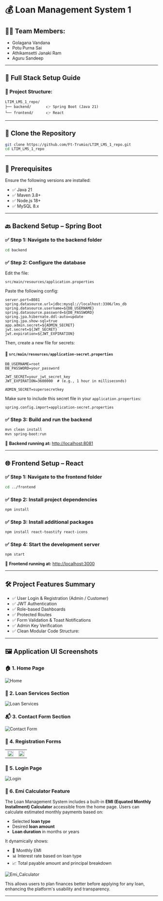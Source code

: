 
# 💰 Loan Management System 1

## 👨‍💻 Team Members:
- Golagana Vandana  
- Potu Purna Sai  
- Athikamsetti Janaki Ram  
- Aguru Sandeep  

---

## 🚀 Full Stack Setup Guide

### 📁 Project Structure:
```
LTIM_LMS_1_repo/
├── backend/       👉 Spring Boot (Java 21)
└── frontend/      👉 React
```

---

## 🔗 Clone the Repository
```bash
git clone https://github.com/Ft-Trumio/LTIM_LMS_1_repo.git
cd LTIM_LMS_1_repo
```

---

## 🔧 Prerequisites  
Ensure the following versions are installed:

- ✅ Java 21  
- ✅ Maven 3.8+  
- ✅ Node.js 18+  
- ✅ MySQL 8.x  

---

## 🔙 Backend Setup – Spring Boot

### ✅ Step 1: Navigate to the backend folder
```bash
cd backend
```

### ✅ Step 2: Configure the database  
Edit the file:
```
src/main/resources/application.properties
```

Paste the following config:
```properties
server.port=8081
spring.datasource.url=jdbc:mysql://localhost:3306/lms_db
spring.datasource.username=${DB_USERNAME}
spring.datasource.password=${DB_PASSWORD}
spring.jpa.hibernate.ddl-auto=update
spring.jpa.show-sql=true
app.admin.secret=${ADMIN_SECRET}
jwt.secret=${JWT_SECRET}
jwt.expiration=${JWT_EXPIRATION}
```

Then, create a new file for secrets:

#### 📁 `src/main/resources/application-secret.properties`
```properties
DB_USERNAME=root
DB_PASSWORD=your_password

JWT_SECRET=your_jwt_secret_key
JWT_EXPIRATION=3600000  # (e.g., 1 hour in milliseconds)

ADMIN_SECRET=supersecretkey
```

Make sure to include this secret file in your `application.properties`:
```properties
spring.config.import=application-secret.properties
```

### ✅ Step 3: Build and run the backend
```bash
mvn clean install
mvn spring-boot:run
```

🔗 **Backend running at:** [http://localhost:8081](http://localhost:8081)

---

## 🌐 Frontend Setup – React

### ✅ Step 1: Navigate to the frontend folder
```bash
cd ../frontend
```

### ✅ Step 2: Install project dependencies
```bash
npm install
```

### ✅ Step 3: Install additional packages
```bash
npm install react-toastify react-icons
```

### ✅ Step 4: Start the development server
```bash
npm start
```

🔗 **Frontend running at:** [http://localhost:3000](http://localhost:3000)

---

## 🛠️ Project Features Summary

- ✅ User Login & Registration (Admin / Customer)  
- ✅ JWT Authentication  
- ✅ Role-based Dashboards  
- ✅ Protected Routes  
- ✅ Form Validation & Toast Notifications  
- ✅ Admin Key Verification  
- ✅ Clean Modular Code Structure:

---

## 🖼️ Application UI Screenshots

### 🏠 1. Home Page
![Home](https://github.com/user-attachments/assets/5a2c0279-deaa-45b9-9c69-1756cdad3eae)

### 💼 2. Loan Services Section
![Loan Services](https://github.com/user-attachments/assets/98ecfe4e-58f7-409e-853e-23c955696a4f)

### 📬 3. Contact Form Section
![Contact Form](https://github.com/user-attachments/assets/8cf46a84-8969-4a40-a633-980b859ed698)

### 📝 4. Registration Forms

<table>
  <tr>
    <td><img src="https://github.com/user-attachments/assets/97ae478c-d83d-42cf-95d6-c40e8f6ebbb4" width="100%"/></td>
    <td><img src="https://github.com/user-attachments/assets/d182a273-a8bd-499b-b5e2-7efe4005234c" width="100%"/></td>
  </tr>
</table>

### 🔐 5. Login Page
![Login](https://github.com/user-attachments/assets/4fd58cb8-2ba7-4f46-9878-54af08de27c2)

### 🔐 6. Emi Calculator Feature

The Loan Management System includes a built-in **EMI (Equated Monthly Installment) Calculator** accessible from the home page. Users can calculate estimated monthly payments based on:
- Selected **loan type**
- Desired **loan amount**
- **Loan duration** in months or years

It dynamically shows:
- 💸 Monthly EMI
- 📊 Interest rate based on loan type
- 📈 Total payable amount and principal breakdown

![Emi_Calculator](https://github.com/user-attachments/assets/762aa001-d409-4b99-b594-12ec64e826d0)

This allows users to plan finances better before applying for any loan, enhancing the platform's usability and transparency.

---


